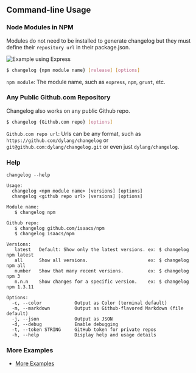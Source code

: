 ## Command-line Usage


### Node Modules in NPM


Modules do not need to be installed to generate changelog but they must define their `repository url` in their package.json.

![Example using Express](https://github.com/dylang/changelog/raw/master/examples/express.png)

```sh
$ changelog {npm module name} [release] [options]
```

`npm module`: The module name, such as `express`, `npm`, `grunt`, etc.


### Any Public Github.com Repository

Changelog also works on any public Github repo.


```sh
$ changelog {Github.com repo} [options]
```

`Github.com repo url`: Urls can be any format, such as `https://github.com/dylang/changelog` or `git@github.com:dylang/changelog.git` or even just `dylang/changelog`.


### Help


`changelog --help`


```
Usage:
  changelog <npm module name> [versions] [options]
  changelog <github repo url> [versions] [options]

Module name:
   $ changelog npm

Github repo:
   $ changelog github.com/isaacs/npm
   $ changelog isaacs/npm

Versions:
   latest   Default: Show only the latest versions. ex: $ changelog npm latest
   all      Show all versions.                      ex: $ changelog npm all
   number   Show that many recent versions.         ex: $ changelog npm 3
   n.n.n    Show changes for a specific version.    ex: $ changelog npm 1.3.11

Options:
  -c, --color            Output as Color (terminal default)
  -m, --markdown         Output as Github-flavored Markdown (file default)
  -j, --json             Output as JSON
  -d, --debug            Enable debugging
  -t, --token STRING     GitHub token for private repos
  -h, --help             Display help and usage details
```

### More Examples


 * [More Examples](https://github.com/dylang/changelog/tree/master/examples)